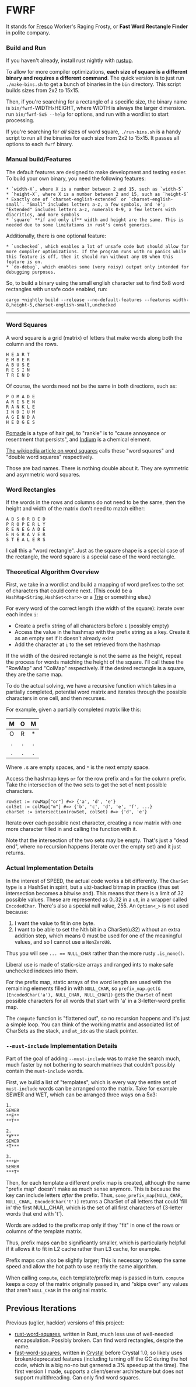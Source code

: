 # FWRF

It stands for [Fresco](https://en.wikipedia.org/wiki/Fresco) Worker's Raging Frosty, or **Fast Word Rectangle Finder** in polite company.

### Build and Run

If you haven't already, install rust nightly with [rustup](https://rustup.rs/).

To allow for more compiler optimizations, **each size of square is a different binary and requires a different command**. The quick version is to just run `./make-bins.sh` to get a bunch of binaries in the `bin` directory. This script builds sizes from 2x2 to 15x15.

Then, if you're searching for a rectangle of a specific size, the binary name is `bin/fwrf-`WIDTH`x`HEIGHT, where WIDTH is always the larger dimension. run `bin/fwrf-5x5 --help` for options, and run with a wordlist to start processing.

If you're searching for *all* sizes of word square, `./run-bins.sh` is a handy script to run all the binaries for each size from 2x2 to 15x15. It passes all options to each `fwrf` binary.

### Manual build/Features

The default features are designed to make development and testing easier. To build your own binary, you need the following features:

    * `width-X`, where X is a number between 2 and 15, such as `width-5`
    * `height-X`, where X is a number between 2 and 15, such as `height-6`
    * Exactly one of `charset-english-extended` or `charset-english-small`. "Small" includes letters a-z, a few symbols, and 'é'; "Extended" includes letters a-z, numerals 0-9, a few letters with diacritics, and more symbols
    * `square` **if and only if** width and height are the same. This is needed due to some limitations in rust's const generics.

Additionally, there is one optional feature:

    * `unchecked`, which enables a lot of unsafe code but should allow for more compiler optimizations. If the program runs with no panics while this feature is off, then it should run without any UB when this feature is on.
    * `do-debug`, which enables some (very noisy) output only intended for debugging purposes.

So, to build a binary using the small english character set to find 5x8 word rectangles with unsafe code enabled, run:

    cargo +nightly build --release --no-default-features --features width-8,height-5,charset-english-small,unchecked

-----

### Word Squares

A word square is a grid (matrix) of letters that make words along both the column and the rows.

```
H E A R T
E M B E R
A B U S E
R E S I N
T R E N D
```

Of course, the words need not be the same in both directions, such as:

```
P O M A D E
A R I S E N
R A N K L E
I N D I U M
A G E N D A
H E D G E S
```

[Pomade](https://en.wikipedia.org/wiki/Pomade) is a type of hair gel, to "rankle" is to "cause annoyance or resentment that persists", and [Indium](https://en.wikipedia.org/wiki/Indium) is a chemical element.

[The wikipedia article on word squares](https://en.wikipedia.org/wiki/Word_square) calls these "word squares" and "double word squares" respectively.

Those are bad names. There is nothing double about it. They are symmetric and asymmetric word squares.

### Word Rectangles

If the words in the rows and columns do not need to be the same, then the height and width of the matrix don't need to match either:

```
A B S O R B E D
P R O P E R L Y
R E N E G A D E
E N G R A V E R
S T E A L E R S
```

I call this a "word rectangle". Just as the square shape is a special case of the rectangle, the word square is a special case of the word rectangle.

### Theoretical Algorithm Overview

First, we take in a wordlist and build a mapping of word prefixes to the set of characters that could come next. (This could be a `HashMap<String,HashSet<char>>` or a [Trie](https://en.wikipedia.org/wiki/Trie) or something else.)

For every word of the correct length (the width of the square): iterate over each index `i`:

* Create a prefix string of all characters before `i` (possibly empty)
* Access the value in the hashmap with the prefix string as a key. Create it as an empty set if it doesn't already exist
* Add the character at `i` to the set retrieved from the hashmap

If the width of the desired rectangle is not the same as the height, repeat the process for words matching the height of the square. I'll call these the "RowMap" and "ColMap" respectively. If the desired rectangle is a square, they are the same map.

To do the actual solving, we have a recursive function which takes in a partially completed, potential word matrix and iterates through the possible characters in one cell, and then recurses.

For example, given a partially completed matrix like this:

| M | O | M |
|:-:|:-:|:-:|
| O | R | * |
| . | . | . |
| . | . | . |

Where `.`s are empty spaces, and `*` is the next empty space.

Access the hashmap keys `or` for the row prefix and `m` for the column prefix. Take the intersection of the two sets to get the set of next possible characters.

```
rowSet := rowMap["or"] #=> {'a', 'd', 'e'}
colSet := colMap["m"] #=> {'b', 'c', 'd', 'e', 'f', ...}
charSet := intersection(rowSet, colSet) #=> {'d', 'e'}
```

Iterate over each possible next character, creating a new matrix with one more character filled in and calling the function with it.

Note that the intersection of the two sets may be empty. That's just a "dead end", where no recursion happens (iterate over the empty set) and it just returns.

### Actual Implementation Details

In the interest of SPEED, the actual code works a bit differently. The `CharSet` type is a HashSet in spirit, but a `u32`-backed bitmap in practice (thus set intersection becomes a bitwise and). This means that there is a limit of 32 possible values. These are represented as 0..32 in a `u8`, in a wrapper called `EncodedChar`. There's also a special null value, 255. An `Option<_>` is not used because:

1. I want the value to fit in one byte.
2. I want to be able to set the Nth bit in a CharSet(u32) without an extra addition step, which means 0 must be used for one of the meaningful values, and so I cannot use a `NonZeroU8`.

Thus you will see `... == NULL_CHAR` rather than the more rusty `.is_none()`.

Liberal use is made of static-size arrays and ranged ints to make safe unchecked indexes into them.

For the prefix map, static arrays of the word length are used with the remaining elements filled in with `NULL_CHAR`, so `prefix_map.get(&[EncodedChar('a'), NULL_CHAR, NULL_CHAR])` gets the `CharSet` of next possible characters for all words that start with 'a' in a 3-letter-word prefix map.

The `compute` function is "flattened out", so no recursion happens and it's just a simple loop. You can think of the working matrix and associated list of CharSets as the stack, and `at_idx` as the stack pointer.

### `--must-include` Implementation Details

Part of the goal of adding `--must-include` was to make the search much, much faster by not bothering to search matrixes that couldn't possibly contain the `must-include` words.

First, we build a list of "templates", which is every way the entire set of `must-include` words can be arranged onto the matrix. Take for example SEWER and WET, which can be arranged three ways on a 5x3:

```
1.
SEWER
**E**
**T**

2.
*W***
SEWER
*T***

3.
***W*
SEWER
***T*
```

Then, for each template a different prefix map is created, although the name "prefix map" doesn't make as much sense anymore. This is because the key can include letters *after* the prefix. Thus, `some_prefix_map[NULL_CHAR, NULL_CHAR, EncodedChar('t')]` returns a CharSet of all letters that could 'fill in' the first NULL_CHAR, which is the set of all first characters of {3-letter words that end with 't'}.

Words are added to the prefix map only if they "fit" in one of the rows or columns of the template matrix.

Thus, prefix maps can be significantly smaller, which is particularly helpful if it allows it to fit in L2 cache rather than L3 cache, for example.

Prefix maps can also be slightly larger; This is necessary to keep the same speed and allow the hot path to use nearly the same algorithm.

When calling `compute`, each template/prefix map is passed in turn. `compute` keeps a copy of the matrix originally passed in, and "skips over" any values that aren't `NULL_CHAR` in the original matrix.

## Previous Iterations

Previous (uglier, hackier) versions of this project:

* [rust-word-squares](https://github.com/shelvacu/rust-word-squares), written in Rust, much less use of well-needed encapsulation. Possibly broken. Can find word rectangles, despite the name.
* [fast-word-squares](https://github.com/shelvacu/fast-word-squares), written in [Crystal](https://crystal-lang.org/) before Crystal 1.0, so likely uses broken/deprecated features (including turning off the GC during the hot code, which is a big no-no but garnered a 3% speedup at the time). The first version I made, supports a client/server architecture but does not support multithreading. Can only find word squares.